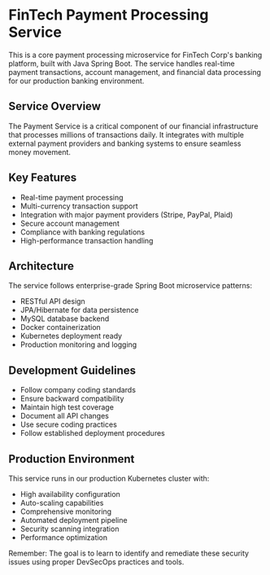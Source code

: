 <!-- Use this file to provide workspace-specific custom instructions to Copilot. For more details, visit https://code.visualstudio.com/docs/copilot/copilot-customization#_use-a-githubcopilotinstructionsmd-file -->

# FinTech Payment Processing Service

This is a core payment processing microservice for FinTech Corp's banking platform, built with Java Spring Boot. The service handles real-time payment transactions, account management, and financial data processing for our production banking environment.

## Service Overview

The Payment Service is a critical component of our financial infrastructure that processes millions of transactions daily. It integrates with multiple external payment providers and banking systems to ensure seamless money movement.

## Key Features

- Real-time payment processing
- Multi-currency transaction support
- Integration with major payment providers (Stripe, PayPal, Plaid)
- Secure account management
- Compliance with banking regulations
- High-performance transaction handling

## Architecture

The service follows enterprise-grade Spring Boot microservice patterns:
- RESTful API design
- JPA/Hibernate for data persistence
- MySQL database backend
- Docker containerization
- Kubernetes deployment ready
- Production monitoring and logging

## Development Guidelines

- Follow company coding standards
- Ensure backward compatibility
- Maintain high test coverage
- Document all API changes
- Use secure coding practices
- Follow established deployment procedures

## Production Environment

This service runs in our production Kubernetes cluster with:
- High availability configuration
- Auto-scaling capabilities
- Comprehensive monitoring
- Automated deployment pipeline
- Security scanning integration
- Performance optimization

Remember: The goal is to learn to identify and remediate these security issues using proper DevSecOps practices and tools.
